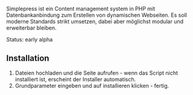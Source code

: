 Simplepress ist ein Content management system in PHP mit Datenbankanbindung zum Erstellen von dynamischen Webseiten. 
Es soll moderne Standards strikt umsetzen, dabei aber möglichst modular und erweiterbar bleiben.

Status: early alpha

Installation
---------------------------

1. Dateien hochladen und die Seite aufrufen - wenn das Script nicht installiert ist, erscheint der Installer automatisch.
2. Grundparameter eingeben und auf installieren klicken - fertig.
